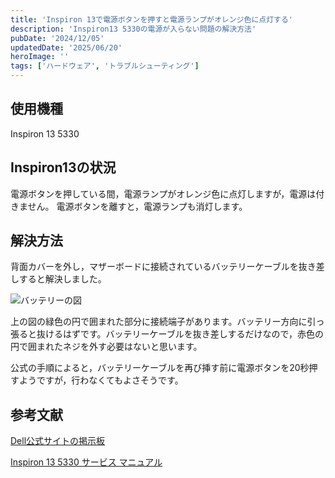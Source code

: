 ```yaml
---
title: 'Inspiron 13で電源ボタンを押すと電源ランプがオレンジ色に点灯する'
description: 'Inspiron13 5330の電源が入らない問題の解決方法'
pubDate: '2024/12/05'
updatedDate: '2025/06/20'
heroImage: ''
tags: ['ハードウェア', 'トラブルシューティング']
---
```

## 使用機種
Inspiron 13 5330

## Inspiron13の状況
電源ボタンを押している間，電源ランプがオレンジ色に点灯しますが，電源は付きません。
電源ボタンを離すと，電源ランプも消灯します。

## 解決方法
背面カバーを外し，マザーボードに接続されているバッテリーケーブルを抜き差しすると解決しました。

![バッテリーの図](/img_blog/5/inspiron.png)

上の図の緑色の円で囲まれた部分に接続端子があります。バッテリー方向に引っ張ると抜けるはずです。バッテリーケーブルを抜き差しするだけなので，赤色の円で囲まれたネジを外す必要はないと思います。

公式の手順によると，バッテリーケーブルを再び挿す前に電源ボタンを20秒押すようですが，行わなくてもよさそうです。

## 参考文献
[Dell公式サイトの掲示板](https://www.dell.com/community/en/conversations/laptops-general-locked-topics/computer-wont-turn-on-solid-orange-amber-light/647f3a17f4ccf8a8de10c31f)

[Inspiron 13 5330 サービス マニュアル](https://www.dell.com/support/manuals/ja-jp/inspiron-13-5330-laptop/inspiron-13-5330-service-manual/%E3%83%90%E3%83%83%E3%83%86%E3%83%AA%E3%83%BC%E3%81%AE%E5%8F%96%E3%82%8A%E5%A4%96%E3%81%97?guid=guid-ffd3b9c5-bef1-41f6-9b3a-cc5b7bede112&lang=ja-jp)

